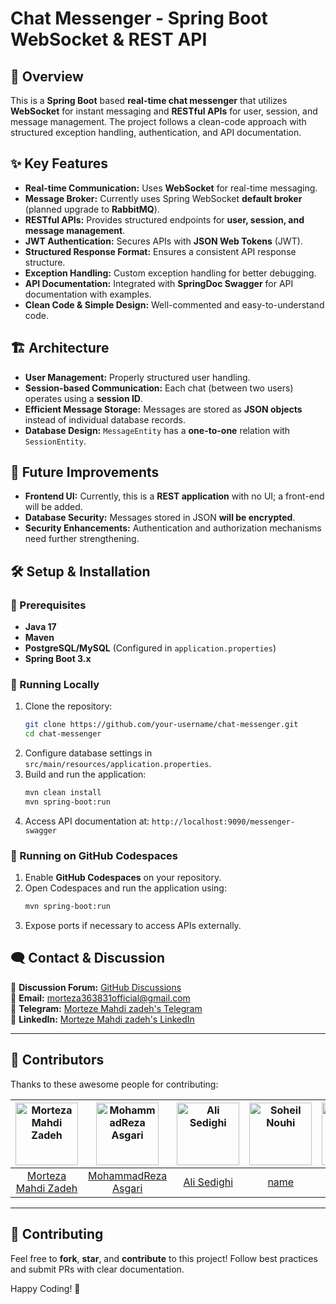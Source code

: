 # Chat Messenger - Spring Boot WebSocket & REST API

## 📌 Overview
This is a **Spring Boot** based **real-time chat messenger** that utilizes **WebSocket** for instant messaging and **RESTful APIs** for user, session, and message management. The project follows a clean-code approach with structured exception handling, authentication, and API documentation.

## ✨ Key Features
- **Real-time Communication:** Uses **WebSocket** for real-time messaging.
- **Message Broker:** Currently uses Spring WebSocket **default broker** (planned upgrade to **RabbitMQ**).
- **RESTful APIs:** Provides structured endpoints for **user, session, and message management**.
- **JWT Authentication:** Secures APIs with **JSON Web Tokens** (JWT).
- **Structured Response Format:** Ensures a consistent API response structure.
- **Exception Handling:** Custom exception handling for better debugging.
- **API Documentation:** Integrated with **SpringDoc Swagger** for API documentation with examples.
- **Clean Code & Simple Design:** Well-commented and easy-to-understand code.

## 🏗 Architecture
- **User Management:** Properly structured user handling.
- **Session-based Communication:** Each chat (between two users) operates using a **session ID**.
- **Efficient Message Storage:** Messages are stored as **JSON objects** instead of individual database records.
- **Database Design:** `MessageEntity` has a **one-to-one** relation with `SessionEntity`.

## 🚀 Future Improvements
- **Frontend UI:** Currently, this is a **REST application** with no UI; a front-end will be added.
- **Database Security:** Messages stored in JSON **will be encrypted**.
- **Security Enhancements:** Authentication and authorization mechanisms need further strengthening.

## 🛠 Setup & Installation

### 🔹 Prerequisites
- **Java 17**
- **Maven**
- **PostgreSQL/MySQL** (Configured in `application.properties`)
- **Spring Boot 3.x**

### 🔹 Running Locally
1. Clone the repository:
   ```sh
   git clone https://github.com/your-username/chat-messenger.git
   cd chat-messenger
   ```
2. Configure database settings in `src/main/resources/application.properties`.
3. Build and run the application:
   ```sh
   mvn clean install
   mvn spring-boot:run
   ```
4. Access API documentation at: `http://localhost:9090/messenger-swagger`

### 🔹 Running on GitHub Codespaces
1. Enable **GitHub Codespaces** on your repository.
2. Open Codespaces and run the application using:
   ```sh
   mvn spring-boot:run
   ```
3. Expose ports if necessary to access APIs externally.

## 🗨️ Contact & Discussion
💬 **Discussion Forum:** [GitHub Discussions](https://github.com/your-username/chat-messenger/discussions)<br/>
📧 **Email:** morteza363831official@gmail.com <br/>
📱 **Telegram:** [Morteze Mahdi zadeh's Telegram](http://t.me/m_mhzd) <br/>
📱 **LinkedIn:** [Morteze Mahdi zadeh's LinkedIn](https://www.linkedin.com/in/morteza-mahdi-zadeh)


---


## 👥 Contributors

Thanks to these awesome people for contributing:

| [<img src="https://github.com/morteza363831.png" width="100px" alt="Morteza Mahdi Zadeh"/>](https://github.com/morteza363831) |                                                                                                       [<img src="https://github.com/8Whoknow3.png" width="100px" alt="MohammadReza Asgari"/>](https://github.com/8Whoknow3) |                                                                                                                     [<img src="https://github.com/alisedig.png" width="100px" alt="Ali Sedighi"/>](https://github.com/alisedig) |                                                                                                                                     [<img src="https://github.com/moonwinee.png" width="100px" alt="Soheil Nouhi"/>](https://github.com/moonwinee) |                                                                                                                                     [<img src="https://github.com/username.png" width="100px" alt="name"/>](https://github.com/username) |                                                                                                                                      [<img src="https://github.com/username.png" width="100px" alt="name"/>](https://github.com/username) |                                                                                                                 
| :----------------------------------------------------------------------------------------------------------------------------: | :----------------------------------------------------------------------------------------------------------------------------: | :----------------------------------------------------------------------------------------------------------------------------: | :----------------------------------------------------------------------------------------------------------------------------: |:----------------------------------------------------------------------------------------------------------------------------: | :----------------------------------------------------------------------------------------------------------------------------: |
| [Morteza Mahdi Zadeh](https://github.com/morteza363831) |                                                                                                                                                                                 [MohammadReza Asgari](https://github.com/8Whoknow3) |                                                                                                                                                                                      [Ali Sedighi](https://github.com/alisedig) |                                                                                                                                                                                                  [name](https://github.com/username) |                                                                                                                                                                                                   [name](https://github.com/username) |                                                                                                                                                                                                   [name](https://github.com/username) |


---

## 📝 Contributing
Feel free to **fork**, **star**, and **contribute** to this project! Follow best practices and submit PRs with clear documentation.

Happy Coding! 🚀

